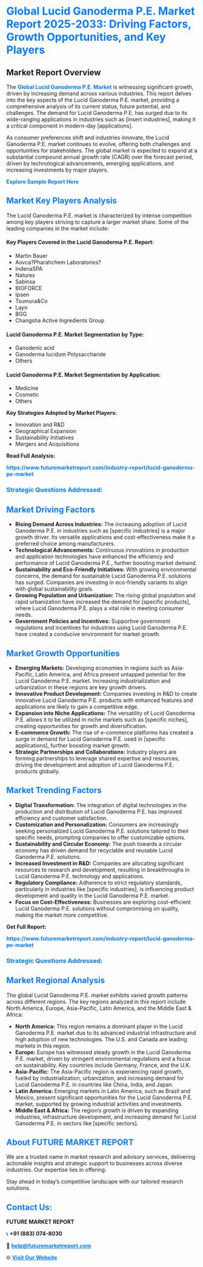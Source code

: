 <h1 style="color: #007BFF;">Global Lucid Ganoderma P.E. Market Report 2025-2033: Driving Factors, Growth Opportunities, and Key Players</h1>

<section id="overview">
<h2>Market Report Overview</h2>
<p>The <a href="https://www.futuremarketreport.com/industry-report/lucid-ganoderma-pe-market" style="color: #007BFF; text-decoration: none;"><strong>Global Lucid Ganoderma P.E. Market</strong></a> is witnessing significant growth, driven by increasing demand across various industries. This report delves into the key aspects of the Lucid Ganoderma P.E. market, providing a comprehensive analysis of its current status, future potential, and challenges. The demand for Lucid Ganoderma P.E. has surged due to its wide-ranging applications in industries such as [insert industries], making it a critical component in modern-day [applications].</p>
<p>As consumer preferences shift and industries innovate, the Lucid Ganoderma P.E. market continues to evolve, offering both challenges and opportunities for stakeholders. The global market is expected to expand at a substantial compound annual growth rate (CAGR) over the forecast period, driven by technological advancements, emerging applications, and increasing investments by major players.</p>
</section>

<section id="overview">
<p><a href="https://www.futuremarketreport.com/request-sample/reportId=90008" style="color: #007BFF; text-decoration: none;"><strong>Explore Sample Report Here</strong></a></p>
</section>

<section id="key-players">
<h2 style="color: #007BFF;">Market Key Players Analysis</h2>
<p>The Lucid Ganoderma P.E. market is characterized by intense competition among key players striving to capture a larger market share. Some of the leading companies in the market include:</p>
<h4>Key Players Covered in the Lucid Ganoderma P.E. Report:</h4>
<ul><li>Martin Bauer</li><li>Aovca?Pharahchem Laboratories?</li><li>IndenaSPA</li><li>Naturex</li><li>Sabinsa</li><li>BIOFORCE</li><li>Ipsen</li><li>Tsumura&amp;Co</li><li>Layn</li><li>BGG</li><li>Changsha Active Ingredients Group</li></ul>
<h4>Lucid Ganoderma P.E. Market Segmentation by Type:</h4>
<ul><li>Ganodenic acid</li><li>Ganoderma lucidum Polysaccharide</li><li>Others</li></ul>

<h4>Lucid Ganoderma P.E. Market Segmentation by Application:</h4>
<ul><li>Medicine</li><li>Cosmetic</li><li>Others</li></ul>
<p><strong>Key Strategies Adopted by Market Players:</strong></p>
<ul>
<li>Innovation and R&D</li>
<li>Geographical Expansion</li>
<li>Sustainability Initiatives</li>
<li>Mergers and Acquisitions</li>
</ul>
</section>

<section>
<p><strong>Read Full Analysis: </strong></p><a href="https://www.futuremarketreport.com/industry-report/lucid-ganoderma-pe-market" style="color: #007BFF; text-decoration: none;"><strong>https://www.futuremarketreport.com/industry-report/lucid-ganoderma-pe-market</strong></a>
<h3 style="color: #007BFF;">Strategic Questions Addressed:</h3>
</section>

<section id="driving-factors">
<h2 style="color: #007BFF;">Market Driving Factors</h2>
<ul>
<li><strong>Rising Demand Across Industries:</strong> The increasing adoption of Lucid Ganoderma P.E. in industries such as [specific industries] is a major growth driver. Its versatile applications and cost-effectiveness make it a preferred choice among manufacturers.</li>
<li><strong>Technological Advancements:</strong> Continuous innovations in production and application technologies have enhanced the efficiency and performance of Lucid Ganoderma P.E., further boosting market demand.</li>
<li><strong>Sustainability and Eco-Friendly Initiatives:</strong> With growing environmental concerns, the demand for sustainable Lucid Ganoderma P.E. solutions has surged. Companies are investing in eco-friendly variants to align with global sustainability goals.</li>
<li><strong>Growing Population and Urbanization:</strong> The rising global population and rapid urbanization have increased the demand for [specific products], where Lucid Ganoderma P.E. plays a vital role in meeting consumer needs.</li>
<li><strong>Government Policies and Incentives:</strong> Supportive government regulations and incentives for industries using Lucid Ganoderma P.E. have created a conducive environment for market growth.</li>
</ul>
</section>

<section id="growth-opportunities">
<h2 style="color: #007BFF;">Market Growth Opportunities</h2>
<ul>
<li><strong>Emerging Markets:</strong> Developing economies in regions such as Asia-Pacific, Latin America, and Africa present untapped potential for the Lucid Ganoderma P.E. market. Increasing industrialization and urbanization in these regions are key growth drivers.</li>
<li><strong>Innovative Product Development:</strong> Companies investing in R&D to create innovative Lucid Ganoderma P.E. products with enhanced features and applications are likely to gain a competitive edge.</li>
<li><strong>Expansion into Niche Applications:</strong> The versatility of Lucid Ganoderma P.E. allows it to be utilized in niche markets such as [specific niches], creating opportunities for growth and diversification.</li>
<li><strong>E-commerce Growth:</strong> The rise of e-commerce platforms has created a surge in demand for Lucid Ganoderma P.E. used in [specific applications], further boosting market growth.</li>
<li><strong>Strategic Partnerships and Collaborations:</strong> Industry players are forming partnerships to leverage shared expertise and resources, driving the development and adoption of Lucid Ganoderma P.E. products globally.</li>
</ul>
</section>

<section id="trending-factors">
<h2 style="color: #007BFF;">Market Trending Factors</h2>
<ul>
<li><strong>Digital Transformation:</strong> The integration of digital technologies in the production and distribution of Lucid Ganoderma P.E. has improved efficiency and customer satisfaction.</li>
<li><strong>Customization and Personalization:</strong> Consumers are increasingly seeking personalized Lucid Ganoderma P.E. solutions tailored to their specific needs, prompting companies to offer customizable options.</li>
<li><strong>Sustainability and Circular Economy:</strong> The push towards a circular economy has driven demand for recyclable and reusable Lucid Ganoderma P.E. solutions.</li>
<li><strong>Increased Investment in R&D:</strong> Companies are allocating significant resources to research and development, resulting in breakthroughs in Lucid Ganoderma P.E. technology and applications.</li>
<li><strong>Regulatory Compliance:</strong> Adherence to strict regulatory standards, particularly in industries like [specific industries], is influencing product development and quality in the Lucid Ganoderma P.E. market.</li>
<li><strong>Focus on Cost-Effectiveness:</strong> Businesses are exploring cost-efficient Lucid Ganoderma P.E. solutions without compromising on quality, making the market more competitive.</li>
</ul>
</section>

<section>
<p><strong>Get Full Report: </strong></p><a href="https://www.futuremarketreport.com/industry-report/lucid-ganoderma-pe-market" style="color: #007BFF; text-decoration: none;"><strong>https://www.futuremarketreport.com/industry-report/lucid-ganoderma-pe-market</strong></a>
<h3 style="color: #007BFF;">Strategic Questions Addressed:</h3>
</section>


<section id="regional-analysis">
<h2 style="color: #007BFF;">Market Regional Analysis</h2>
<p>The global Lucid Ganoderma P.E. market exhibits varied growth patterns across different regions. The key regions analyzed in this report include North America, Europe, Asia-Pacific, Latin America, and the Middle East & Africa:</p>
<ul>
<li><strong>North America:</strong> This region remains a dominant player in the Lucid Ganoderma P.E. market due to its advanced industrial infrastructure and high adoption of new technologies. The U.S. and Canada are leading markets in this region.</li>
<li><strong>Europe:</strong> Europe has witnessed steady growth in the Lucid Ganoderma P.E. market, driven by stringent environmental regulations and a focus on sustainability. Key countries include Germany, France, and the U.K.</li>
<li><strong>Asia-Pacific:</strong> The Asia-Pacific region is experiencing rapid growth, fueled by industrialization, urbanization, and increasing demand for Lucid Ganoderma P.E. in countries like China, India, and Japan.</li>
<li><strong>Latin America:</strong> Emerging markets in Latin America, such as Brazil and Mexico, present significant opportunities for the Lucid Ganoderma P.E. market, supported by growing industrial activities and investments.</li>
<li><strong>Middle East & Africa:</strong> The region’s growth is driven by expanding industries, infrastructure development, and increasing demand for Lucid Ganoderma P.E. in sectors like [specific sectors].</li>
</ul>
</section>

<footer>
<h2 style="color: #007BFF;">About FUTURE MARKET REPORT</h2>
<p>We are a trusted name in market research and advisory services, delivering actionable insights and strategic support to businesses across diverse industries. Our expertise lies in offering:</p>

<p>Stay ahead in today’s competitive landscape with our tailored research solutions.</p>

<h2 style="color: #007BFF;">Contact Us:</h2>
<p><strong>FUTURE MARKET REPORT</strong></p>
<p>📞 <strong>+91 (883) 074-8030</strong></p>
<p>📧 <strong><a href="mailto:help@futuremarketreport.com" style="color: #007BFF;">help@futuremarketreport.com</a></strong></p>
<p>🌐 <strong><a href="https://www.futuremarketreport.com/" style="color: #007BFF;">Visit Our Website</a></strong></p>
</footer>